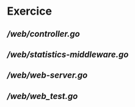 <!-- .slide: class="transition top bg-green" -->

# Exercice

## _/web/controller.go_

## _/web/statistics-middleware.go_

## _/web/web-server.go_

## _/web/web_test.go_
